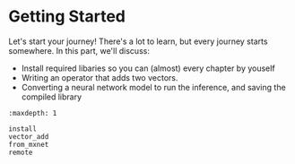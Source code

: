 # Getting Started

Let's start your journey! There's a lot to learn, but every journey starts
somewhere. In this part, we'll discuss:

- Install required libaries so you can (almost) every chapter by youself
- Writing an operator that adds two vectors.
- Converting a neural network model to run the inference, and saving the
  compiled library

```toc
:maxdepth: 1

install
vector_add
from_mxnet
remote
```

